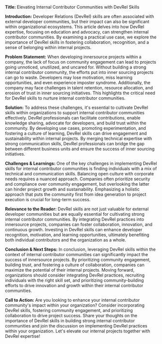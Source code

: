 **Title:** Elevating Internal Contributor Communities with DevRel Skills

**Introduction:**
Developer Relations (DevRel) skills are often associated with external developer communities, but their impact can also be significant within organizational ecosystems. This article delves into how DevRel expertise, focusing on education and advocacy, can strengthen internal contributor communities. By examining a practical use case, we explore the importance of DevRel skills in fostering collaboration, recognition, and a sense of belonging within internal projects.

**Problem Statement:**
When developing innersource projects within a company, the lack of focus on community engagement can lead to projects going unnoticed, unutilized, and uncared for. Without building a strong internal contributor community, the efforts put into inner sourcing projects can go to waste. Developers may lose motivation, miss learning opportunities, and even experience imposter syndrome. Additionally, the company may face challenges in talent retention, resource allocation, and erosion of trust in inner sourcing initiatives. This highlights the critical need for DevRel skills to nurture internal contributor communities.

**Solution:**
To address these challenges, it's essential to cultivate DevRel skills within organizations to support internal contributor communities effectively. DevRel professionals can facilitate contributions, enable knowledge sharing, advocate for developers, and build trust within the community. By developing use cases, promoting experimentation, and fostering a culture of learning, DevRel skills can drive engagement and sustainability within internal projects. By merging technical expertise with strong communication skills, DevRel professionals can bridge the gap between different business units and ensure the success of inner sourcing initiatives.

**Challenges & Learnings:**
One of the key challenges in implementing DevRel skills for internal contributor communities is finding individuals with a mix of technical and communication skills. Balancing open culture with corporate needs requires a nuanced approach. Companies often prioritize security and compliance over community engagement, but overlooking the latter can hinder project growth and sustainability. Emphasizing a holistic approach that puts the community first from idea generation to project execution is crucial for long-term success.

**Relevance to the Reader:**
DevRel skills are not just valuable for external developer communities but are equally essential for cultivating strong internal contributor communities. By integrating DevRel practices into innersource projects, companies can foster collaboration, innovation, and continuous growth. Investing in DevRel skills can enhance developer recognition, motivation, and learning opportunities, ultimately benefiting both individual contributors and the organization as a whole.

**Conclusion & Next Steps:**
In conclusion, leveraging DevRel skills within the context of internal contributor communities can significantly impact the success of innersource projects. By prioritizing community engagement, building trust, and fostering a culture of collaboration, companies can maximize the potential of their internal projects. Moving forward, organizations should consider integrating DevRel practices, recruiting individuals with the right skill set, and prioritizing community-building efforts to drive innovation and growth within their internal contributor communities.

**Call to Action:**
Are you looking to enhance your internal contributor community's impact within your organization? Consider incorporating DevRel skills, fostering community engagement, and prioritizing collaboration to drive project success. Share your thoughts on the importance of DevRel skills in building strong internal contributor communities and join the discussion on implementing DevRel practices within your organization. Let's elevate our internal projects together with DevRel expertise!

